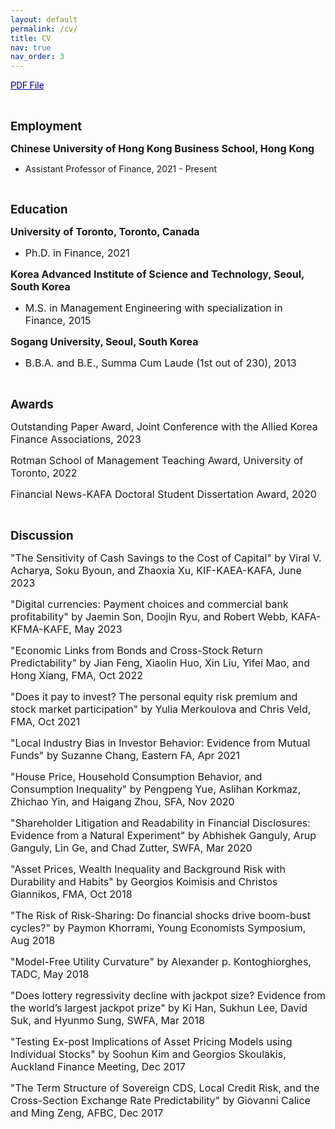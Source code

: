 ```yaml
---
layout: default
permalink: /cv/
title: CV
nav: true
nav_order: 3
---
```


<p><span style="font-size:11pt"><span style="font-family:Calibri,sans-serif"><span style="font-family:Roboto"><span style="color:navy"><a href="../assets/pdf/CV_chanikjo.pdf" style="color:#000080; text-decoration:underline"><span style="color:#000080">PDF File</span></a></span></span></span></span></p> <br> 

<p><strong><span style="font-size:14.0pt">Employment</span></strong></p>

<p><strong><span style="font-size:12.0pt">Chinese University of Hong Kong Business School, Hong Kong</span></strong></p>

<ul>
	<li>Assistant Professor of Finance, 2021 - Present</li>
</ul>

<p>&nbsp;</p>

<p><strong><span style="font-size:14.0pt">Education</span></strong></p>

<p><strong><span style="font-size:12.0pt">University of Toronto, Toronto, Canada</span></strong></p>

<ul>
	<li><span style="font-size:12pt">Ph.D. in Finance, 2021</span></li>
</ul>

<p><strong><span style="font-size:12.0pt">Korea Advanced Institute of Science and Technology, Seoul, South Korea</span></strong></p>

<ul>
	<li><span style="font-size:12.0pt">M.S. in Management Engineering with specialization in Finance, 2015</span></li>
</ul>

<p><strong><span style="font-size:12.0pt">Sogang University, Seoul, South Korea</span></strong></p>



<ul>
	<li><span style="font-size:12.0pt">B.B.A. and B.E., Summa Cum Laude (1st out of 230), 2013</span></li>
</ul>




<p>&nbsp;</p>

<p><strong><span style="font-size:14.0pt">Awards</span></strong></p>

<p><span style="font-size:12.0pt">Outstanding Paper Award, Joint Conference with the Allied Korea Finance Associations, 2023</span></p>

<p><span style="font-size:12.0pt">Rotman School of Management Teaching Award, University of Toronto, 2022</span></p>

<p><span style="font-size:12.0pt">Financial News-KAFA Doctoral Student Dissertation Award, 2020</span></p>


<p>&nbsp;</p>

<p><strong><span style="font-size:14.0pt">Discussion</span></strong></p>

<p><span style="font-size:12.0pt">"The Sensitivity of Cash Savings to the Cost of Capital" by  Viral V. Acharya, Soku Byoun, and Zhaoxia Xu, KIF-KAEA-KAFA, June 2023</span></p>

<p><span style="font-size:12.0pt">"Digital currencies: Payment choices and commercial bank profitability" by Jaemin Son, Doojin Ryu, and Robert Webb, KAFA-KFMA-KAFE, May 2023</span></p>

<p><span style="font-size:12.0pt">"Economic Links from Bonds and Cross-Stock Return Predictability" by Jian Feng,  Xiaolin Huo, Xin Liu, Yifei Mao, and Hong Xiang, FMA, Oct 2022</span></p>

<p><span style="font-size:12.0pt">"Does it pay to invest? The personal equity risk premium and stock market participation" by Yulia Merkoulova and Chris Veld, FMA, Oct 2021</span></p>

<p><span style="font-size:12.0pt">"Local Industry Bias in Investor Behavior: Evidence from Mutual Funds" by Suzanne Chang, Eastern FA, Apr 2021</span></p>

<p><span style="font-size:12.0pt">"House Price, Household Consumption Behavior, and Consumption Inequality" by Pengpeng Yue, Aslihan Korkmaz, Zhichao Yin, and Haigang Zhou, SFA, Nov 2020</span></p>

<p><span style="font-size:12.0pt">"Shareholder Litigation and Readability in Financial Disclosures: Evidence from a Natural Experiment" by Abhishek Ganguly, Arup Ganguly, Lin Ge, and Chad Zutter, SWFA, Mar 2020</span></p>

<p><span style="font-size:12.0pt">"Asset Prices, Wealth Inequality and Background Risk with Durability and Habits" by Georgios Koimisis and Christos Giannikos, FMA, Oct 2018</span></p>

<p><span style="font-size:12.0pt">"The Risk of Risk-Sharing: Do financial shocks drive boom-bust cycles?" by Paymon Khorrami, Young Economists Symposium, Aug 2018</span></p>

<p><span style="font-size:12.0pt">"Model-Free Utility Curvature" by Alexander p. Kontoghiorghes, TADC, May 2018</span></p>

<p><span style="font-size:12.0pt">"Does lottery regressivity decline with jackpot size? Evidence from the world’s largest jackpot prize" by Ki Han, Sukhun Lee, David Suk, and Hyunmo Sung, SWFA, Mar 2018</span></p>

<p><span style="font-size:12.0pt">"Testing Ex-post Implications of Asset Pricing Models using Individual Stocks" by Soohun Kim and Georgios Skoulakis, Auckland Finance Meeting, Dec 2017</span></p>

<p><span style="font-size:12.0pt">"The Term Structure of Sovereign CDS, Local Credit Risk, and the Cross-Section Exchange Rate Predictability" by Giovanni Calice and Ming Zeng, AFBC, Dec 2017</span></p>





